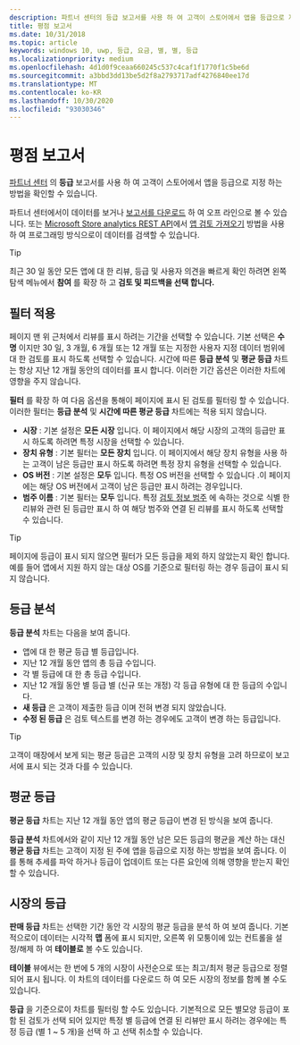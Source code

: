 ```yaml
---
description: 파트너 센터의 등급 보고서를 사용 하 여 고객이 스토어에서 앱을 등급으로 지정 하는 방법을 확인할 수 있습니다.
title: 평점 보고서
ms.date: 10/31/2018
ms.topic: article
keywords: windows 10, uwp, 등급, 요금, 별, 별, 등급
ms.localizationpriority: medium
ms.openlocfilehash: 4d1d0f9ceaa660245c537c4caf1f1770f1c5be6d
ms.sourcegitcommit: a3bbd3dd13be5d2f8a2793717adf4276840ee17d
ms.translationtype: MT
ms.contentlocale: ko-KR
ms.lasthandoff: 10/30/2020
ms.locfileid: "93030346"
---
```

# <a name="ratings-report"></a>평점 보고서


[파트너 센터](https://partner.microsoft.com/dashboard) 의 **등급** 보고서를 사용 하 여 고객이 스토어에서 앱을 등급으로 지정 하는 방법을 확인할 수 있습니다. 

파트너 센터에서이 데이터를 보거나 [보고서를 다운로드](download-analytic-reports.md) 하 여 오프 라인으로 볼 수 있습니다. 또는 [Microsoft Store analytics REST API](../monetize/access-analytics-data-using-windows-store-services.md)에서 [앱 검토 가져오기](../monetize/get-app-reviews.md) 방법을 사용 하 여 프로그래밍 방식으로이 데이터를 검색할 수 있습니다.

> [!TIP]
> 최근 30 일 동안 모든 앱에 대 한 리뷰, 등급 및 사용자 의견을 빠르게 확인 하려면 왼쪽 탐색 메뉴에서 **참여** 를 확장 하 고 **검토 및 피드백을 선택 합니다.** 

## <a name="apply-filters"></a>필터 적용

페이지 맨 위 근처에서 리뷰를 표시 하려는 기간을 선택할 수 있습니다. 기본 선택은 **수명** 이지만 30 일, 3 개월, 6 개월 또는 12 개월 또는 지정한 사용자 지정 데이터 범위에 대 한 검토를 표시 하도록 선택할 수 있습니다. 시간에 따른 **등급 분석** 및 **평균 등급** 차트는 항상 지난 12 개월 동안의 데이터를 표시 합니다. 이러한 기간 옵션은 이러한 차트에 영향을 주지 않습니다.

**필터** 를 확장 하 여 다음 옵션을 통해이 페이지에 표시 된 검토를 필터링 할 수 있습니다. 이러한 필터는 **등급 분석** 및 **시간에 따른 평균 등급** 차트에는 적용 되지 않습니다.

-   **시장** : 기본 설정은 **모든 시장** 입니다. 이 페이지에서 해당 시장의 고객의 등급만 표시 하도록 하려면 특정 시장을 선택할 수 있습니다.
-   **장치 유형** : 기본 필터는 **모든 장치** 입니다. 이 페이지에서 해당 장치 유형을 사용 하는 고객이 남은 등급만 표시 하도록 하려면 특정 장치 유형을 선택할 수 있습니다.
-   **OS 버전** : 기본 설정은 **모두** 입니다. 특정 OS 버전을 선택할 수 있습니다 .이 페이지에는 해당 OS 버전에서 고객이 남은 등급만 표시 하려는 경우입니다.
-   **범주 이름** : 기본 필터는 **모두** 입니다. 특정 [검토 정보 범주](reviews-report.md#insight-categories) 에 속하는 것으로 식별 한 리뷰와 관련 된 등급만 표시 하 여 해당 범주와 연결 된 리뷰를 표시 하도록 선택할 수 있습니다. 

> [!TIP]
> 페이지에 등급이 표시 되지 않으면 필터가 모든 등급을 제외 하지 않았는지 확인 합니다. 예를 들어 앱에서 지원 하지 않는 대상 OS를 기준으로 필터링 하는 경우 등급이 표시 되지 않습니다.


## <a name="rating-breakdown"></a>등급 분석

**등급 분석** 차트는 다음을 보여 줍니다. 
- 앱에 대 한 평균 등급 별 등급입니다.
- 지난 12 개월 동안 앱의 총 등급 수입니다.
- 각 별 등급에 대 한 총 등급 수입니다.
- 지난 12 개월 동안 별 등급 별 (신규 또는 개정) 각 등급 유형에 대 한 등급의 수입니다.
 - **새 등급** 은 고객이 제출한 등급 이며 전혀 변경 되지 않았습니다.
 - **수정 된 등급** 은 검토 텍스트를 변경 하는 경우에도 고객이 변경 하는 등급입니다.

> [!TIP]
> 고객이 매장에서 보게 되는 평균 등급은 고객의 시장 및 장치 유형을 고려 하므로이 보고서에 표시 되는 것과 다를 수 있습니다.


## <a name="average-rating"></a>평균 등급

**평균 등급** 차트는 지난 12 개월 동안 앱의 평균 등급이 변경 된 방식을 보여 줍니다.

**등급 분석** 차트에서와 같이 지난 12 개월 동안 남은 모든 등급의 평균을 계산 하는 대신 **평균 등급** 차트는 고객이 지정 된 주에 앱을 등급으로 지정 하는 방법을 보여 줍니다. 이를 통해 추세를 파악 하거나 등급이 업데이트 또는 다른 요인에 의해 영향을 받는지 확인할 수 있습니다.

## <a name="rating-by-market"></a>시장의 등급

**판매 등급** 차트는 선택한 기간 동안 각 시장의 평균 등급을 분석 하 여 보여 줍니다. 기본적으로이 데이터는 시각적 **맵** 폼에 표시 되지만, 오른쪽 위 모퉁이에 있는 컨트롤을 설정/해제 하 여 **테이블로** 볼 수도 있습니다.

**테이블** 뷰에서는 한 번에 5 개의 시장이 사전순으로 또는 최고/최저 평균 등급으로 정렬 되어 표시 됩니다. 이 차트의 데이터를 다운로드 하 여 모든 시장의 정보를 함께 볼 수도 있습니다.

**등급** 을 기준으로이 차트를 필터링 할 수도 있습니다. 기본적으로 모든 별모양 등급이 포함 된 검토가 선택 되어 있지만 특정 별 등급에 연결 된 리뷰만 표시 하려는 경우에는 특정 등급 (별 1 ~ 5 개)을 선택 하 고 선택 취소할 수 있습니다.
